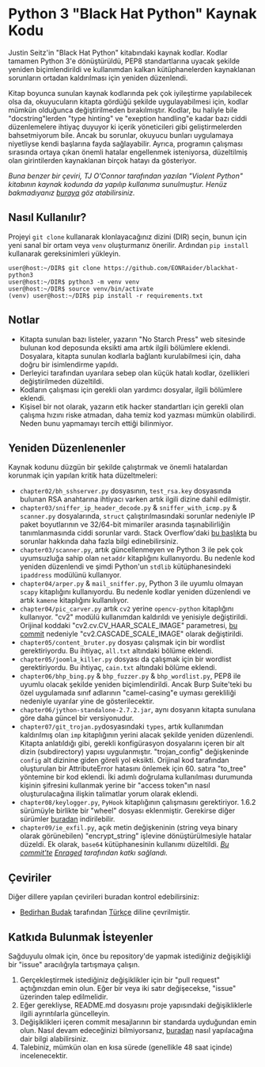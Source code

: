 # Python 3 "Black Hat Python" Kaynak Kodu

Justin Seitz'in "Black Hat Python" kitabındaki kaynak kodlar. Kodlar tamamen Python 3'e dönüştürüldü, PEP8 standartlarına uyacak şekilde yeniden biçimlendirildi ve kullanımdan kalkan kütüphanelerden kaynaklanan sorunların ortadan kaldırılması için yeniden düzenlendi.

Kitap boyunca sunulan kaynak kodlarında pek çok iyileştirme yapılabilecek olsa da, okuyucuların kitapta gördüğü şekilde uygulayabilmesi için, kodlar mümkün olduğunca değiştirilmeden bırakılmıştır. Kodlar, bu haliyle bile "docstring"lerden "type hinting" ve "exeption handling"e kadar bazı ciddi düzenlemelere ihtiyaç duyuyor ki içerik yöneticileri gibi geliştirmelerden bahsetmiyorum bile. Ancak bu sorunlar, okuyucu bunları uygulamaya niyetliyse kendi başlarına fayda sağlayabilir. Ayrıca, programın çalışması sırasında ortaya çıkan önemli hatalar engellenmek isteniyorsa, düzeltilmiş olan girintilerden kaynaklanan birçok hatayı da gösteriyor.
 
*Buna benzer bir çeviri, TJ O'Connor tarafından yazılan "Violent Python" kitabının kaynak kodunda da yapılıp kullanıma sunulmuştur. Henüz bakmadıyanız [buraya](https://github.com/EONRaider/violent-python3) göz atabilirsiniz.*

## Nasıl Kullanılır?
Projeyi `git clone` kullanarak klonlayacağınız dizini (DIR) seçin, bunun için yeni sanal bir ortam veya `venv` oluşturmanız önerilir. Ardından `pip install` kullanarak gereksinimleri yükleyin.

```
user@host:~/DIR$ git clone https://github.com/EONRaider/blackhat-python3
user@host:~/DIR$ python3 -m venv venv
user@host:~/DIR$ source venv/bin/activate
(venv) user@host:~/DIR$ pip install -r requirements.txt
```

## Notlar
- Kitapta sunulan bazı listeler, yazarın "No Starch Press" web sitesinde bulunan kod deposunda eksikti ama artık ilgili bölümlere eklendi. Dosyalara, kitapta sunulan kodlarla bağlantı kurulabilmesi için, daha doğru bir isimlendirme yapıldı.
- Derleyici tarafından uyarılara sebep olan küçük hatalı kodlar, özellikleri değiştirilmeden düzeltildi.
- Kodların çalışması için gerekli olan yardımcı dosyalar, ilgili bölümlere eklendi.
- Kişisel bir not olarak, yazarın etik hacker standartları için gerekli olan çalışma hızını riske atmadan, daha temiz kod yazması mümkün olabilirdi. Neden bunu yapmamayı tercih ettiği bilinmiyor.

## Yeniden Düzenlenenler
Kaynak kodunu düzgün bir şekilde çalıştırmak ve önemli hatalardan korunmak için yapılan kritik hata düzeltmeleri:
- `chapter02/bh_sshserver.py` dosyasının, `test_rsa.key` dosyasında bulunan RSA anahtarına ihtiyacı varken artık ilgili dizine dahil edilmiştir.
- `chapter03/sniffer_ip_header_decode.py` & `sniffer_with_icmp.py` & `scanner.py` dosyalarında, `struct` çalıştırılmasındaki sorunlar nedeniyle IP paket boyutlarının ve 32/64-bit mimariler arasında taşınabilirliğin tanımlanmasında ciddi sorunlar vardı. Stack Overflow'daki [bu başlıkta](https://stackoverflow.com/questions/29306747/python-sniffing-from-black-hat-python-book#29307402) bu sorunlar hakkında daha fazla bilgi edinebilirsiniz.
- `chapter03/scanner.py`, artık güncellenmeyen ve Python 3 ile pek çok uyumsuzluğa sahip olan `netaddr` kitaplığını kullanıyordu. Bu nedenle kod yeniden düzenlendi ve şimdi Python'un `stdlib` kütüphanesindeki `ipaddress` modülünü kullanıyor.
- `chapter04/arper.py` & `mail_sniffer.py`, Python 3 ile uyumlu olmayan `scapy` kitaplığını kullanıyordu. Bu nedenle kodlar yeniden düzenlendi ve artık `kamene` kitaplığını kullanılıyor.
- `chapter04/pic_carver.py` artık `cv2` yerine `opencv-python` kitaplığını kullanıyor. "cv2" modülü kullanımdan kaldırıldı ve yenisiyle değiştirildi. Orijinal koddaki "cv2.cv.CV_HAAR_SCALE_IMAGE" parametresi, [bu commit](https://github.com/ragulin/face-recognition-server/commit/7b9773be352cbcd8a3aff50c7371f8aaf737bc5c) nedeniyle "cv2.CASCADE_SCALE_IMAGE" olarak değiştirildi.
- `chapter05/content_bruter.py` dosyası çalışmak için bir wordlist gerektiriyordu. Bu ihtiyaç, `all.txt` altındaki bölüme eklendi.
- `chapter05/joomla_killer.py` dosyası da çalışmak için bir wordlist gerektiriyordu. Bu ihtiyaç, `cain.txt` altındaki bölüme eklendi.
- `chapter06/bhp_bing.py` & `bhp_fuzzer.py` & `bhp_wordlist.py`, PEP8 ile uyumlu olacak şekilde yeniden biçimlendirildi. Ancak Burp Suite'teki bu özel uygulamada sınıf adlarının "camel-casing"e uyması gerekliliği nedeniyle uyarılar yine de gösterilecektir.
- `chapter06/jython-standalone-2.7.2.jar`, aynı dosyanın kitapta sunulana göre daha güncel bir versiyonudur.
- `chapter07/git_trojan.py`dosyasındaki `types`, artık kullanımdan kaldırılmış olan `imp` kitaplığının yerini alacak şekilde yeniden düzenlendi. Kitapta anlatıldığı gibi, gerekli konfigürasyon dosyalarını içeren bir alt dizin (subdirectory) yapısı uygulanmıştır. "trojan_config" değişkeninde `config` alt dizinine giden göreli yol eksikti. Orijinal kod tarafından oluşturulan bir AttributeError hatasını önlemek için 60. satıra "to_tree" yöntemine bir kod eklendi. İki adımlı doğrulama kullanılması durumunda kişinin şifresini kullanmak yerine bir "access token"ın nasıl oluşturulacağına ilişkin talimatlar yorum olarak eklendi.
- `chapter08/keylogger.py`, `PyHook` kitaplığının çalışmasını gerektiriyor. 1.6.2 sürümüyle birlikte bir "wheel" dosyası eklenmiştir. Gerekirse diğer sürümler [buradan](https://www.lfd.uci.edu/~gohlke/pythonlibs/#pyhook) indirilebilir.
- `chapter09/ie_exfil.py`, açık metin değişkeninin (string veya binary olarak görünebilen) "encrypt_string" işlevine dönüştürülmesiyle hatalar düzeldi. Ek olarak, `base64` kütüphanesinin kullanımı düzeltildi. *[Bu commit'te](https://github.com/EONRaider/blackhat-python3/pull/2/commits/fcab6afc19fc4ea01b8c5c475e7b8c5e4b158df6) [Enraged](https://github.com/Enraged) tarafından katkı sağlandı.*

## Çeviriler
Diğer dillere yapılan çevirileri buradan kontrol edebilirsiniz:
- [Bedirhan Budak](https://github.com/bedirhanbudak) tarafından [Türkçe](https://github.com/EONRaider/blackhat-python3/tree/turkish-language) diline çevrilmiştir.

## Katkıda Bulunmak İsteyenler
Sağduyulu olmak için, önce bu repository'de yapmak istediğiniz değişikliği bir "issue" aracılığıyla tartışmaya çalışın.

1. Gerçekleştirmek istediğiniz değişiklikler için bir "pull request" açtığınızdan emin olun. Eğer bir veya iki satır değişecekse, "issue" üzerinden talep edilmelidir.
2. Eğer gerekliyse, README.md dosyasını proje yapısındaki değişikliklerle ilgili ayrıntılarla güncelleyin.
3. Değişiklikleri içeren commit mesajlarının bir standarda uyduğundan emin olun. Nasıl devam edeceğinizi bilmiyorsanız, [buradan](https://chris.beams.io/posts/git-commit/) nasıl yapılacağına dair bilgi alabilirsiniz.
4. Talebiniz, mümkün olan en kısa sürede (genellikle 48 saat içinde) incelenecektir.
